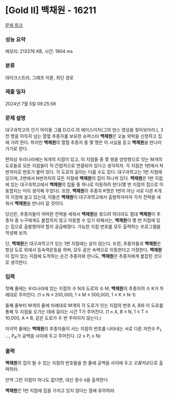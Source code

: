 # [Gold II] 백채원 - 16211 

[문제 링크](https://www.acmicpc.net/problem/16211) 

### 성능 요약

메모리: 213376 KB, 시간: 1904 ms

### 분류

데이크스트라, 그래프 이론, 최단 경로

### 제출 일자

2024년 7월 5일 09:25:58

### 문제 설명

<p>대구과학고의 인기 아이돌 그룹 D.O.G.의 에이스이자(그의 <What is Love?> 댄스 영상을 찾아보아라.), 3천 명을 아득히 넘는 열혈 추종자를 보유한 슈퍼스타 <strong>백채원</strong>은 오늘 외박을 신청하고 집에 가려 한다. 하지만 <strong>백채원</strong>의 열혈 추종자 중 몇 명은 이 사실을 듣고 <strong>백채원</strong>을 만나러 가기로 한다.</p>

<p>편의상 우리나라에는 N개의 지점이 있고, 이 지점들 중 몇 쌍을 양방향으로 잇는 M개의 도로들로 모든 지점들이 직·간접적으로 연결되어 있다고 생각하자. 각 지점은 1번에서 N번까지로 번호가 붙어 있다. 각 도로의 길이는 다를 수도 있다. 대구과학고는 1번 지점에 있으며, 2번에서 N번까지의 모든 지점에 <strong>백채원</strong>의 집이 하나씩 있다. <strong>백채원</strong>은 1번 지점에 있는 대구과학고에서 <strong>백채원</strong>의 집들 중 하나로 이동하려 한다(몇 번 지점의 집으로 이동할지는 미리 생각해 두었다). 또한, <strong>백채원</strong>의 추종자 K명은 1번이 아닌 서로 다른 K개의 지점에 살고 있는데, 이들은 <strong>백채원</strong>이 대구과학고에서 출발하자마자 각자 전략을 새워서 <strong>백채원</strong>을 만나러 갈 것이다.</p>

<p>당신은, 추종자들이 어떠한 전략을 세워서 <strong>백채원</strong>을 찾으려 하더라도 절대 <strong>백채원</strong>이 추종자 중 누구에게도 붙잡히지 않고 이동할 수 있기 위해서는, <strong>백채원</strong>이 몇 번 지점에 있는 집으로 출발했어야 할지 궁금해졌다. 가능한 지점 번호를 모두 출력하는 프로그램을 작성해 보자.</p>

<p>단, <strong>백채원</strong>은 대구과학고가 있는 1번 지점에는 살지 않는다. 또한, 추종자들과 <strong>백채원</strong>은 항상 도로 위에서 등속력운동을 하며, 모두 같은 속력으로 이동한다고 가정한다. <strong>백채원</strong>이 집이 있는 지점에 도착하는 순간 추종자와 만나도, <strong>백채원</strong>은 추종자에게 붙잡힌 것으로 생각한다.</p>

### 입력 

 <p>첫째 줄에는 우리나라에 있는 지점의 수 N과 도로의 수 M, <strong>백채원</strong>의 추종자의 수 K가 차례대로 주어진다. (1 ≤ N ≤ 200,000, 1 ≤ M ≤ 500,000, 1 ≤ K ≤ N-1)</p>

<p>둘째 줄부터 M개의 줄에 차례대로 M개의 각 도로가 잇는 지점의 번호 A, B와 이 도로를 통해 두 지점을 오가는 데에 걸리는 시간 T가 주어진다. (1 ≤ A, B ≤ N, 1 ≤ T ≤ 10,000, A ≠ B, 같은 도로가 두 번 주어지지 않는다.)</p>

<p>마지막 줄에는 <strong>백채원</strong>의 추종자들이 사는 지점의 번호를 나타내는 서로 다른 자연수 P<sub>1</sub>, …, P<sub>K</sub>가 공백을 사이에 두고 주어진다. (2 ≤ P<sub>i</sub> ≤ N)</p>

### 출력 

 <p><strong>백채원</strong>의 집이 될 수 있는 지점의 번호들을 한 줄에 공백을 사이에 두고 <em>오름차순</em>으로 출력하라.</p>

<p>만약 그런 지점이 하나도 없다면, 대신 정수 <code>0</code>을 출력한다.</p>

<p><strong>백채원</strong>은 1번 지점에 집을 가지고 있지 않다는 점에 유의하라.</p>

